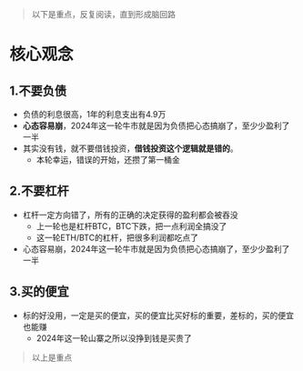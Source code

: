 > 以下是重点，反复阅读，直到形成脑回路
# 核心观念
## 1.不要负债
- 负债的利息很高，1年的利息支出有4.9万
- **心态容易崩**，2024年这一轮牛市就是因为负债把心态搞崩了，至少少盈利了一半
- 其实没有钱，就不要借钱投资，**借钱投资这个逻辑就是错的**。
  - 本轮幸运，错误的开始，还攒了第一桶金

## 2.不要杠杆
- 杠杆一定方向错了，所有的正确的决定获得的盈利都会被吞没
  - 上一轮也是杠杆BTC，BTC下跌，把一点利润全搞没了
  - 这一轮ETH/BTC的杠杆，把很多利润都吃点了  
- 心态容易崩，2024年这一轮牛市就是因为负债把心态搞崩了，至少少盈利了一半

## 3.买的便宜
- 标的好没用，一定是买的便宜，买的便宜比买好标的重要，差标的，买的便宜也能赚
  - 2024年这一轮山寨之所以没挣到钱是买贵了
> 以上是重点
